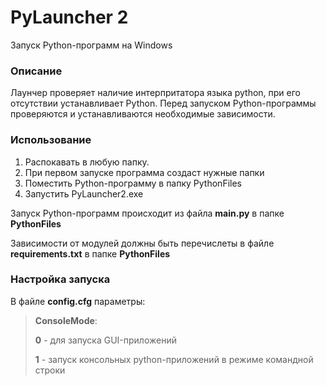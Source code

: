 # PyLauncher 2
Запуск Python-программ на Windows

### Описание
Лаунчер проверяет наличие интерпритатора языка python, при его отсутствии устанавливает Python. Перед запуском Python-программы проверяются и устанавливаются необходимые зависимости.

### Использование
1. Распокавать в любую папку.
2. При первом запуске программа создаст нужные папки
3. Поместить Python-программу в папку PythonFiles
4. Запустить PyLauncher2.exe

Запуск Python-программ происходит из файла **main.py** в папке **PythonFiles**

Зависимости от модулей должны быть перечислеты в файле **requirements.txt** в папке **PythonFiles**

### Настройка запуска
В файле **config.cfg** параметры:
> **ConsoleMode**:
>
>**0** - для запуска GUI-приложений
>
>**1** - запуск консольных python-приложений в режиме командной строки
